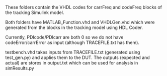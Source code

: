 These folders contain the VHDL codes for carrFreq and codeFreq blocks of the tracking Simulink model.

Both folders have MATLAB_Function.vhd and VHDLGen.vhd which were generated from the blocks in the tracking model using HDL Coder.

Currently, PDIcode/PDIcarr are both 0 so we do not have codeError/carrError as input (although TRACEFILE.txt has them).

testbench.vhd takes inputs from TRACEFILE.txt (generated using test_gen.py) and applies them to the DUT.
The outputs (expected and actual) are stores in output.txt which can be used for analysis in simResults.py